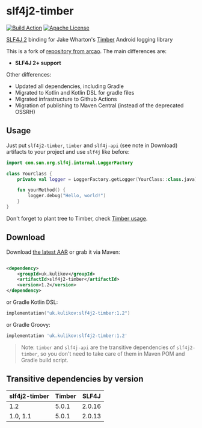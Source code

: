 slf4j2-timber
============
[![Build Action](https://github.com/LionZXY/slf4j2-timber/actions/workflows/push.yml/badge.svg)](https://github.com/LionZXY/slf4j2-timber/actions/workflows/push.yml) [![Apache License](http://img.shields.io/badge/license-Apache%20License%202.0-lightgrey.svg)](http://choosealicense.com/licenses/apache-2.0/)

[SLF4J 2][1] binding for Jake Wharton's [Timber][2] Android logging library

This is a fork of [repository from arcao](https://github.com/arcao/slf4j-timber). The main
differences are:

- **SLF4J 2+ support**

Other differences:

- Updated all dependencies, including Gradle
- Migrated to Kotlin and Kotlin DSL for gradle files
- Migrated infrastructure to Github Actions
- Migration of publishing to Maven Central (instead of the deprecated OSSRH)

Usage
-----

Just put `slf4j2-timber`, `timber` and `slf4j-api` (see note in Download)
artifacts to your project and use `slf4j` like before:

```kotlin
import com.sun.org.slf4j.internal.LoggerFactory

class YourClass {
    private val logger = LoggerFactory.getLogger(YourClass::class.java)

    fun yourMethod() {
        logger.debug("Hello, world!")
    }
}
```

Don't forget to plant tree to Timber, check [Timber usage][3].

Download
-----

Download [the latest AAR][4] or grab it via Maven:

```xml

<dependency>
    <groupId>uk.kulikov</groupId>
    <artifactId>slf4j2-timber</artifactId>
    <version>1.2</version>
</dependency>
```

or Gradle Kotlin DSL:

```kotlin
implementation("uk.kulikov:slf4j2-timber:1.2")
```

or Gradle Groovy:

```groovy
implementation 'uk.kulikov:slf4j2-timber:1.2'
```

> Note: `timber` and `slf4j-api` are the transitive dependencies of `slf4j2-timber`,
> so you don't need to take care of them in Maven POM and Gradle build script.

Transitive dependencies by version
-----

 slf4j2-timber | Timber | SLF4J  
---------------|--------|--------
 1.2           | 5.0.1  | 2.0.16 
 1.0, 1.1      | 5.0.1  | 2.0.13 

[1]: http://www.slf4j.org/

[2]: https://github.com/JakeWharton/timber

[3]: https://github.com/JakeWharton/timber#usage

[4]: https://central.sonatype.com/artifact/uk.kulikov/slf4j2-timber/versions

[5]: http://www.slf4j.org/legacy.html

[6]: http://www.slf4j.org/download.html
